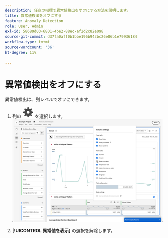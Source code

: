 ```yaml
---
description: 任意の指標で異常値検出をオフにする方法を説明します。
title: 異常値検出をオフにする
feature: Anomaly Detection
role: User, Admin
exl-id: 58689d03-6801-4be2-88ec-af2d2c82e098
source-git-commit: d37fa0aff0b1bbe196b943bc26e86b1e79936184
workflow-type: tm+mt
source-wordcount: '36'
ht-degree: 11%

---
```


# 異常値検出をオフにする

異常値検出は、列レベルでオフにできます。

1. 列の ![ 設定 ](/help/assets/icons/Setting.svg) を選択します。
   ![](assets/turn-off-anomalies.png)

1. **[!UICONTROL 異常値を表示]** の選択を解除します。


